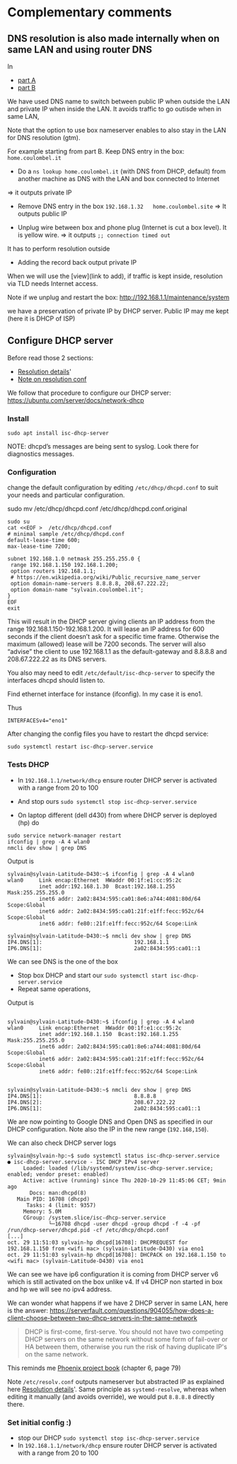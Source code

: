 # Complementary comments

## DNS resolution is also made internally when on same LAN and using router DNS

In
- [part A](6-use-linux-nameserver-part-a.md#use-dns-name-to-switch) 
- [part B](6-use-linux-nameserver-part-b.md#use-dns-name-to-switch)

We have used DNS name to switch between public IP when outside the LAN and private IP when inside the LAN.
It avoids traffic to go outisde when in same LAN,

Note that the option to use box nameserver enables to also stay in the LAN for DNS resolution (gtm).

For example starting from part B.
Keep DNS entry in the box: `home.coulombel.it`

- Do a `ns lookup home.coulombel.it` (with DNS from DHCP, default) from another machine as DNS with the LAN and box connected to Internet

<!--
Given issue with 192.168.1.32
Search part A / there was some issue with this test on hp machine 
-->
=> it outputs private IP

- Remove DNS entry in the box
`192.168.1.32	home.coulombel.site`
=> It outputs public IP

- Unplug wire between box and phone plug (Internet is cut a box level). It is yellow wire.
=> it outputs 
`;; connection timed out`

It has to perform resolution outside

- Adding the record back output private IP

When we will use the [view](link to add), if traffic is kept inside, resolution via TLD needs Internet access.

Note if we unplug and restart the box:
http://192.168.1.1/maintenance/system

we have a preservation of private IP by DHCP server.
Public IP may me kept (here it is DHCP of ISP)

## Configure DHCP server

Before read those 2 sections:
- [Resolution details](6-use-linux-nameserver-part-a.md#first-we-should-understand-the-resolution-in-details)'
- [Note on resolution conf](6-use-linux-nameserver-part-a.md#note-on-resolv-conf)

We follow that procedure to configure our DHCP server: https://ubuntu.com/server/docs/network-dhcp

### Install
```shell script
sudo apt install isc-dhcp-server
```

NOTE: dhcpd’s messages are being sent to syslog. Look there for diagnostics messages.

### Configuration

change the default configuration by editing `/etc/dhcp/dhcpd.conf` to suit your needs and particular configuration.


sudo mv  /etc/dhcp/dhcpd.conf /etc/dhcp/dhcpd.conf.original


````shell script
sudo su
cat <<EOF >  /etc/dhcp/dhcpd.conf 
# minimal sample /etc/dhcp/dhcpd.conf
default-lease-time 600;
max-lease-time 7200;

subnet 192.168.1.0 netmask 255.255.255.0 {
 range 192.168.1.150 192.168.1.200;
 option routers 192.168.1.1;
 # https://en.wikipedia.org/wiki/Public_recursive_name_server
 option domain-name-servers 8.8.8.8, 208.67.222.22;
 option domain-name "sylvain.coulombel.it";
}
EOF
exit
````


This will result in the DHCP server giving clients an IP address from the range 192.168.1.150-192.168.1.200. 
It will lease an IP address for 600 seconds if the client doesn’t ask for a specific time frame. 
Otherwise the maximum (allowed) lease will be 7200 seconds. 
The server will also “advise” the client to use 192.168.1.1 as the default-gateway and
8.8.8.8 and 208.67.222.22 as its DNS servers.

You also may need to edit `/etc/default/isc-dhcp-server` to specify the interfaces dhcpd should listen to.

Find ethernet interface for instance (ifconfig). In my case it is eno1.

Thus

```shell script
INTERFACESv4="eno1"
```

After changing the config files you have to restart the dhcpd service:


```shell script
sudo systemctl restart isc-dhcp-server.service
```


### Tests DHCP

- In `192.168.1.1/network/dhcp` ensure router DHCP server is activated with a range from 20 to 100
- And stop ours `sudo systemctl stop isc-dhcp-server.service`

- On laptop different (dell d430) from where DHCP server is deployed (hp) do

````shell script
sudo service network-manager restart
ifconfig | grep -A 4 wlan0
nmcli dev show | grep DNS
````

Output is

```shell script
sylvain@sylvain-Latitude-D430:~$ ifconfig | grep -A 4 wlan0
wlan0     Link encap:Ethernet  HWaddr 00:1f:e1:cc:95:2c  
          inet addr:192.168.1.30  Bcast:192.168.1.255  Mask:255.255.255.0
          inet6 addr: 2a02:8434:595:ca01:8e6:a744:4081:80d/64 Scope:Global
          inet6 addr: 2a02:8434:595:ca01:21f:e1ff:fecc:952c/64 Scope:Global
          inet6 addr: fe80::21f:e1ff:fecc:952c/64 Scope:Link

sylvain@sylvain-Latitude-D430:~$ nmcli dev show | grep DNS
IP4.DNS[1]:                             192.168.1.1
IP6.DNS[1]:                             2a02:8434:595:ca01::1
```

We can see DNS is the one of the box



- Stop box DHCP and start our `sudo systemctl start isc-dhcp-server.service`
- Repeat same operations,

Output is 

```shell script

sylvain@sylvain-Latitude-D430:~$ ifconfig | grep -A 4 wlan0
wlan0     Link encap:Ethernet  HWaddr 00:1f:e1:cc:95:2c  
          inet addr:192.168.1.150  Bcast:192.168.1.255  Mask:255.255.255.0
          inet6 addr: 2a02:8434:595:ca01:8e6:a744:4081:80d/64 Scope:Global
          inet6 addr: 2a02:8434:595:ca01:21f:e1ff:fecc:952c/64 Scope:Global
          inet6 addr: fe80::21f:e1ff:fecc:952c/64 Scope:Link


sylvain@sylvain-Latitude-D430:~$ nmcli dev show | grep DNS
IP4.DNS[1]:                             8.8.8.8
IP4.DNS[2]:                             208.67.222.22
IP6.DNS[1]:                             2a02:8434:595:ca01::1
```

We are now pointing to Google DNS and Open DNS as specified in our DHCP configuration.
Note also the IP in the new range (`192.168,150`).

We can also check DHCP server logs

```shell script
sylvain@sylvain-hp:~$ sudo systemctl status isc-dhcp-server.service
● isc-dhcp-server.service - ISC DHCP IPv4 server
     Loaded: loaded (/lib/systemd/system/isc-dhcp-server.service; enabled; vendor preset: enabled)
     Active: active (running) since Thu 2020-10-29 11:45:06 CET; 9min ago
       Docs: man:dhcpd(8)
   Main PID: 16708 (dhcpd)
      Tasks: 4 (limit: 9357)
     Memory: 5.0M
     CGroup: /system.slice/isc-dhcp-server.service
             └─16708 dhcpd -user dhcpd -group dhcpd -f -4 -pf /run/dhcp-server/dhcpd.pid -cf /etc/dhcp/dhcpd.conf
[...]
oct. 29 11:51:03 sylvain-hp dhcpd[16708]: DHCPREQUEST for 192.168.1.150 from <wifi mac> (sylvain-Latitude-D430) via eno1
oct. 29 11:51:03 sylvain-hp dhcpd[16708]: DHCPACK on 192.168.1.150 to <wifi mac> (sylvain-Latitude-D430) via eno1
```

We can see we have ip6 configuration it is coming from DHCP server v6 which is still activated on the box unlike v4.
If v4 DHCP non started in box and hp we will see no ipv4 address.

We can wonder what happens if we have 2 DHCP server in same LAN, here is the answer:
https://serverfault.com/questions/904055/how-does-a-client-choose-between-two-dhcp-servers-in-the-same-network

> DHCP is first-come, first-serve. You should not have two competing DHCP servers on the same network without some form of fail-over or HA between them, otherwise you run the risk of having duplicate IP's on the same network.

This reminds me [Phoenix project book](https://itrevolution.com/wp-content/uploads/files/PhoenixProjectExcerpt.pdf) (chapter 6, page 79)

Note `/etc/resolv.conf` outputs nameserver but abstracted IP as explained here [Resolution details](6-use-linux-nameserver-part-a.md#first-we-should-understand-the-resolution-in-details)'.
Same principle as `systemd-resolve`, whereas when editing it manually (and avoids override), we would put `8.8.8.8` directly there.


<!-- win corp
ip address taken from my dhcp server but ip in router
see logs in dhcp 
see win cmd => ipconfig /all, wireless lan.
vagrant => nmcli not present, systemd-resolve --status => usual ip in 10 which same in cat /etc/resolv.conf
totally weird
see in next -->

### Set initial config :)

- stop our DHCP `sudo systemctl stop isc-dhcp-server.service`
- In `192.168.1.1/network/dhcp` ensure router DHCP server is activated with a range from 20 to 100
